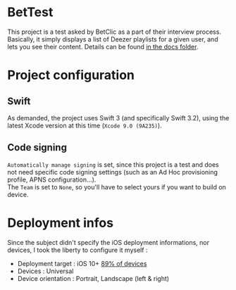 # BetTest

This project is a test asked by BetClic as a part of their interview process.  
Basically, it simply displays a list of Deezer playlists for a given user, and lets you see their content. Details can be found [in the docs folder](./docs/subject.txt).  


# Project configuration

## Swift
As demanded, the project uses Swift 3 (and specifically Swift 3.2), using the latest Xcode version at this time (`Xcode 9.0 (9A235)`).

## Code signing
`Automatically manage signing` is set, since this project is a test and does not need specific code signing settings (such as an Ad Hoc provisioning profile, APNS configuration...).  
The `Team` is set to `None`, so you'll have to select yours if you want to build on device.

# Deployment infos
Since the subject didn't specify the iOS deployment informations, nor devices, I took the liberty to configure it myself :
  - Deployment target : iOS 10+ [89% of devices](https://developer.apple.com/support/app-store/)
  - Devices : Universal
  - Device orientation : Portrait, Landscape (left & right)
